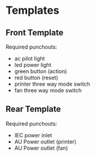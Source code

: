 # Templates

## Front Template

Required punchouts:

* ac pilot light
* led power light
* green button (action)
* red button (reset)
* printer three way mode switch
* fan three way mode switch

## Rear Template

Required punchouts:

* IEC power inlet
* AU Power outlet (printer)
* AU Power outlet (fan)
